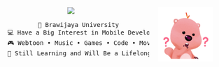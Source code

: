 <div align="center">
<img src="https://github.com/auliaahc/auliaahc/blob/main/assets/loopy.gif" width="25%" align="right" style="margin-left: 20px;"/>
<img src="https://readme-typing-svg.demolab.com/?font=Inconsolata&weight=500&size=40&duration=4000&pause=300&color=EA005E&center=true&vCenter=true&multiline=true&repeat=false&random=false&width=1300&height=140&lines=hi+there!+%E2%9C%A7%CB%96*%C2%B0%E0%BF%90;i%27m+aulia%2C+a+girl+dev+techie+from+the+stars+%E2%9D%80" width="70%" />
<br>
<pre>
    🏫 Brawijaya University
    💻 Have a Big Interest in Mobile Development 
    🎮 Webtoon • Music • Games • Code • Movie
    🌙 Still Learning and Will Be a Lifelong Learner 🪐
</pre>
</div>
